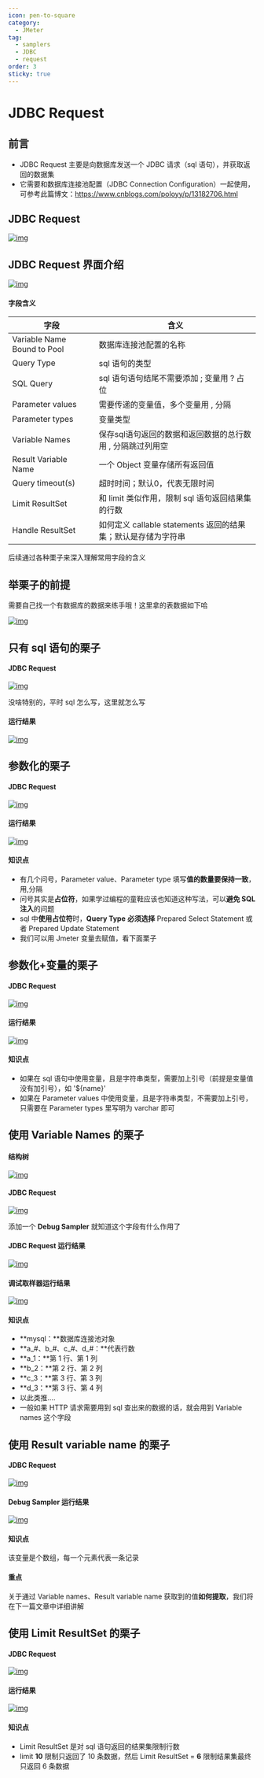 ```yaml
---
icon: pen-to-square
category:
  - JMeter
tag:
  - samplers
  - JDBC
  - request
order: 3
sticky: true
---
```




# JDBC Request

## 前言

- JDBC Request 主要是向数据库发送一个 JDBC 请求（sql 语句），并获取返回的数据集
- 它需要和数据库连接池配置（JDBC Connection Configuration）一起使用，可参考此篇博文：https://www.cnblogs.com/poloyy/p/13182706.html

 

## JDBC Request

[![img](/assets/jmeter/1896874-20200623201358973-1094593440.png)](https://img2020.cnblogs.com/blog/1896874/202006/1896874-20200623201358973-1094593440.png)

 

## JDBC Request 界面介绍

[![img](/assets/jmeter/1896874-20200623201401754-685119106.png)](https://img2020.cnblogs.com/blog/1896874/202006/1896874-20200623201401754-685119106.png)

 

#### 字段含义

| 字段                        | 含义                                                         |
| --------------------------- | ------------------------------------------------------------ |
| Variable Name Bound to Pool | 数据库连接池配置的名称                                       |
| Query Type                  | sql 语句的类型                                               |
| SQL Query                   | sql 语句语句结尾不需要添加 ; 变量用 ? 占位                   |
| Parameter values            | 需要传递的变量值，多个变量用 , 分隔                          |
| Parameter types             | 变量类型                                                     |
| Variable Names              | 保存sql语句返回的数据和返回数据的总行数用 , 分隔跳过列用空   |
| Result Variable Name        | 一个 Object 变量存储所有返回值                               |
| Query timeout(s)            | 超时时间；默认0，代表无限时间                                |
| Limit ResultSet             | 和 limit 类似作用，限制 sql 语句返回结果集的行数             |
| Handle ResultSet            | 如何定义 callable statements 返回的结果集；默认是存储为字符串 |

后续通过各种栗子来深入理解常用字段的含义

 

## 举栗子的前提

需要自己找一个有数据库的数据来练手哦！这里拿的表数据如下哈

[![img](/assets/jmeter/1896874-20200623214842008-300494479.png)](https://img2020.cnblogs.com/blog/1896874/202006/1896874-20200623214842008-300494479.png)

 

## 只有 sql 语句的栗子

#### JDBC Request

[![img](/assets/jmeter/1896874-20200623214848277-1330496656.png)](https://img2020.cnblogs.com/blog/1896874/202006/1896874-20200623214848277-1330496656.png)

没啥特别的，平时 sql 怎么写，这里就怎么写

 

#### 运行结果

[![img](/assets/jmeter/1896874-20200623214855093-1093252.png)](https://img2020.cnblogs.com/blog/1896874/202006/1896874-20200623214855093-1093252.png)

 

## 参数化的栗子

#### JDBC Request

[![img](/assets/jmeter/1896874-20200624094037580-1947409040.png)](https://img2020.cnblogs.com/blog/1896874/202006/1896874-20200624094037580-1947409040.png)

 

#### 运行结果

[![img](/assets/jmeter/1896874-20200624094041915-1046700033.png)](https://img2020.cnblogs.com/blog/1896874/202006/1896874-20200624094041915-1046700033.png)

 

#### 知识点

- 有几个问号，Parameter value、Parameter type 填写**值的数量要保持一致**，用,分隔
- 问号其实是**占位符**，如果学过编程的童鞋应该也知道这种写法，可以**避免 SQL 注入**的问题
- sql 中**使用占位符**时，**Query Type** **必须选择** Prepared Select Statement 或者 Prepared Update Statement 
- 我们可以用 Jmeter 变量去赋值，看下面栗子

 

## 参数化+变量的栗子

#### JDBC Request

[![img](/assets/jmeter/1896874-20200624095106562-1162528683.png)](https://img2020.cnblogs.com/blog/1896874/202006/1896874-20200624095106562-1162528683.png)

 

#### 运行结果

[![img](/assets/jmeter/1896874-20200624095112131-1376926478.png)](https://img2020.cnblogs.com/blog/1896874/202006/1896874-20200624095112131-1376926478.png)

 

#### 知识点

- 如果在 sql 语句中使用变量，且是字符串类型，需要加上引号（前提是变量值没有加引号），如 '${name}' 
- 如果在 Parameter values 中使用变量，且是字符串类型，不需要加上引号，只需要在 Parameter types 里写明为 varchar 即可

 

## 使用 Variable Names 的栗子

#### 结构树

[![img](/assets/jmeter/1896874-20200623222720043-1192814440.png)](https://img2020.cnblogs.com/blog/1896874/202006/1896874-20200623222720043-1192814440.png)

 

#### JDBC Request

[![img](/assets/jmeter/1896874-20200623222723631-1531232570.png)](https://img2020.cnblogs.com/blog/1896874/202006/1896874-20200623222723631-1531232570.png)

添加一个 **Debug Sampler** 就知道这个字段有什么作用了

 

#### JDBC Request 运行结果

[![img](/assets/jmeter/1896874-20200623222727819-961346912.png)](https://img2020.cnblogs.com/blog/1896874/202006/1896874-20200623222727819-961346912.png)

 

#### 调试取样器运行结果

[![img](/assets/jmeter/1896874-20200623222730613-1263025902.png)](https://img2020.cnblogs.com/blog/1896874/202006/1896874-20200623222730613-1263025902.png)

 

#### 知识点

- **mysql：**数据库连接池对象
- **a_#、b_#、c_#、d_#：**代表行数
- **a_1：**第 1 行、第 1 列
- **b_2：**第 2 行、第 2 列
- **c_3：**第 3 行、第 3 列
- **d_3：**第 3 行、第 4 列
- 以此类推....
- 一般如果 HTTP 请求需要用到 sql 查出来的数据的话，就会用到 Variable names 这个字段

 

## 使用 Result variable name 的栗子

#### JDBC Request

[![img](/assets/jmeter/1896874-20200624100013276-1777987469.png)](https://img2020.cnblogs.com/blog/1896874/202006/1896874-20200624100013276-1777987469.png)

 

#### Debug Sampler 运行结果

[![img](/assets/jmeter/1896874-20200624100019239-995095454.png)](https://img2020.cnblogs.com/blog/1896874/202006/1896874-20200624100019239-995095454.png)

 

#### 知识点

该变量是个数组，每一个元素代表一条记录

 

#### 重点

关于通过 Variable names、Result variable name 获取到的值**如何提取**，我们将在下一篇文章中详细讲解

 

## 使用 Limit ResultSet 的栗子

#### JDBC Request

 [![img](/assets/jmeter/1896874-20200623214923854-724753133.png)](https://img2020.cnblogs.com/blog/1896874/202006/1896874-20200623214923854-724753133.png)

 

#### 运行结果

[![img](/assets/jmeter/1896874-20200623214940420-609405285.png)](https://img2020.cnblogs.com/blog/1896874/202006/1896874-20200623214940420-609405285.png)

 

#### 知识点

- Limit ResultSet 是对 sql 语句返回的结果集限制行数
-  limit **10** 限制只返回了 10 条数据，然后 Limit ResultSet = **6** 限制结果集最终只返回 6 条数据